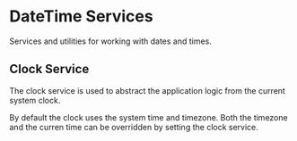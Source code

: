 # DateTime Services
Services and utilities for working with dates and times.

## Clock Service
The clock service is used to abstract the application logic from the current system clock. 

By default the clock uses the system time and timezone. Both the timezone and the curren time can be overridden by setting the clock service.


